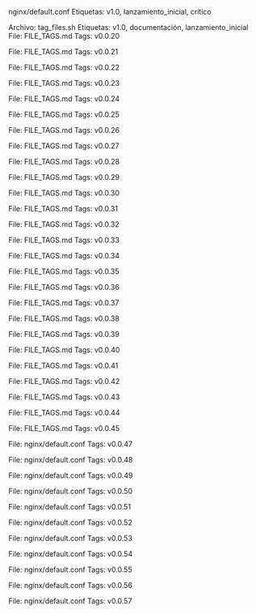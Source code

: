 nginx/default.conf
Etiquetas: v1.0, lanzamiento_inicial, crítico

Archivo: tag_files.sh
Etiquetas: v1.0, documentación, lanzamiento_inicial
File: FILE_TAGS.md
Tags: v0.0.20

File: FILE_TAGS.md
Tags: v0.0.21

File: FILE_TAGS.md
Tags: v0.0.22

File: FILE_TAGS.md
Tags: v0.0.23

File: FILE_TAGS.md
Tags: v0.0.24

File: FILE_TAGS.md
Tags: v0.0.25

File: FILE_TAGS.md
Tags: v0.0.26

File: FILE_TAGS.md
Tags: v0.0.27

File: FILE_TAGS.md
Tags: v0.0.28

File: FILE_TAGS.md
Tags: v0.0.29

File: FILE_TAGS.md
Tags: v0.0.30

File: FILE_TAGS.md
Tags: v0.0.31

File: FILE_TAGS.md
Tags: v0.0.32

File: FILE_TAGS.md
Tags: v0.0.33

File: FILE_TAGS.md
Tags: v0.0.34

File: FILE_TAGS.md
Tags: v0.0.35

File: FILE_TAGS.md
Tags: v0.0.36

File: FILE_TAGS.md
Tags: v0.0.37

File: FILE_TAGS.md
Tags: v0.0.38

File: FILE_TAGS.md
Tags: v0.0.39

File: FILE_TAGS.md
Tags: v0.0.40

File: FILE_TAGS.md
Tags: v0.0.41

File: FILE_TAGS.md
Tags: v0.0.42

File: FILE_TAGS.md
Tags: v0.0.43

File: FILE_TAGS.md
Tags: v0.0.44

File: FILE_TAGS.md
Tags: v0.0.45

File: nginx/default.conf
Tags: v0.0.47

File: nginx/default.conf
Tags: v0.0.48

File: nginx/default.conf
Tags: v0.0.49

File: nginx/default.conf
Tags: v0.0.50

File: nginx/default.conf
Tags: v0.0.51

File: nginx/default.conf
Tags: v0.0.52

File: nginx/default.conf
Tags: v0.0.53

File: nginx/default.conf
Tags: v0.0.54

File: nginx/default.conf
Tags: v0.0.55

File: nginx/default.conf
Tags: v0.0.56

File: nginx/default.conf
Tags: v0.0.57

